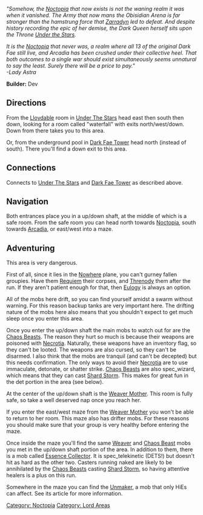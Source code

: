 *"Somehow, the [Noctopia](:Category:Noctopia.md "wikilink") that now
exists is not the waning realm it was when it vanished. The Army that
now mans the Obisidian Arena is far stronger than the hamstrung force
that [Zarradyn](Duke_Zarradyn.md "wikilink") led to defeat. And despite
history recording the epic of her demise, the Dark Queen herself sits
upon the Throne [Under the
Stars](:Category:Under_The_Stars.md "wikilink").*

*It is the [Noctopia](:Category:Noctopia.md "wikilink") that never was,
a realm where all 13 of the original Dark Fae still live, and Arcadia
has been crushed under their collective heel. That both outcomes to a
single war should exist simultaneously seems unnatural to say the least.
Surely there will be a price to pay."*  
*-Lady Astra*

**Builder:** Dev

## Directions

From the [Lloydable](Lloydable "wikilink") room in [Under The
Stars](:Category:Under_The_Stars.md "wikilink") head east then south
then down, looking for a room called "waterfall" with exits
north/west/down. Down from there takes you to this area.

Or, from the underground pool in [Dark Fae
Tower](:Category:Dark_Fae_Tower.md "wikilink") head north (instead of
south). There you'll find a down exit to this area.

## Connections

Connects to [Under The Stars](:Category:Under_The_Stars.md "wikilink")
and [Dark Fae Tower](:Category:Dark_Fae_Tower.md "wikilink") as
described above.

## Navigation

Both entrances place you in a up/down shaft, at the middle of which is a
safe room. From the safe room you can head north towards
[Noctopia](:Category:Noctopia.md "wikilink"), south towards
[Arcadia](:Category:Arcadia.md "wikilink"), or east/west into a maze.

## Adventuring

This area is very dangerous.

First of all, since it lies in the
[Nowhere](:Category:Nowhere.md "wikilink") plane, you can't gurney
fallen groupies. Have them [Requiem](Requiem "wikilink") their corpses,
and [Threnody](Threnody "wikilink") them after the run. If they aren't
patient enough for that, then [Eulogy](Eulogy "wikilink") is always an
option.

All of the mobs here drift, so you can find yourself amidst a swarm
without warning. For this reason backup tanks are very important here.
The drifting nature of the mobs here also means that you shouldn't
expect to get much sleep once you enter this area.

Once you enter the up/down shaft the main mobs to watch out for are the
[Chaos Beasts](Chaos_Beast "wikilink"). The reason they hurt so much is
because their weapons are poisoned with
[Necrotia](:Category:_Necrotia.md "wikilink"). Naturally, these weapons
have an inventory flag, so they can't be looted. The weapons are also
cursed, so they can't be disarmed. I also think that the mobs are
tranquil (and can't be decepted) but this needs confirmation. The only
ways to avoid their [Necrotia](:Category:_Necrotia.md "wikilink") are to
use immaculate, detonate, or shatter strike. [Chaos
Beasts](Chaos_Beast "wikilink") are also spec_wizard, which means that
they can cast [Shard Storm](Shard_Storm "wikilink"). This makes for
great fun in the det portion in the area (see below).

At the center of the up/down shaft is the [Weaver
Mother](Weaver_Mother "wikilink"). This room is fully safe, so take a
well deserved nap once you reach her.

If you enter the east/west maze from the [Weaver
Mother](Weaver_Mother "wikilink") you won't be able to return to her
room. This maze also has drifter mobs. For these reasons you should make
sure that your group is very healthy before entering the maze.

Once inside the maze you'll find the same [Weaver](Weaver "wikilink")
and [Chaos Beast](Chaos_Beast "wikilink") mobs you met in the up/down
shaft portion of the area. In addition to them, there is a mob called
[Essence Collector](Essence_Collector "wikilink"). It is
spec_telekinetic (DETS!) but doesn't hit as hard as the other two.
Casters running naked are likely to be annihilated by the [Chaos
Beasts](Chaos_Beast "wikilink") casting [Shard
Storm](Shard_Storm "wikilink"), so having attentive healers is a plus on
this run.

Somewhere in the maze you can find the [Unmaker](Unmaker "wikilink"), a
mob that only HiEs can affect. See its article for more information.

[Category: Noctopia](Category:_Noctopia "wikilink") [Category: Lord
Areas](Category:_Lord_Areas "wikilink")
